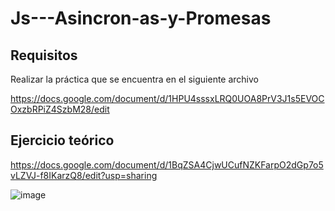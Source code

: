 # Js---Asincron-as-y-Promesas

## Requisitos

Realizar la práctica que se encuentra en el siguiente archivo 

https://docs.google.com/document/d/1HPU4sssxLRQ0UOA8PrV3J1s5EVOCOxzbRPiZ4SzbM28/edit

## Ejercicio teórico

https://docs.google.com/document/d/1BqZSA4CjwUCufNZKFarpO2dGp7o5vLZVJ-f8IKarzQ8/edit?usp=sharing

![image](https://github.com/ConchyP/Js---Asincron-as-y-Promesas/assets/169025186/b24b957d-5efc-4226-931a-d64695e5a661)
